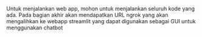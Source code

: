 Untuk menjalankan web app, mohon untuk menjalankan seluruh kode yang ada. Pada bagian akhir akan mendapatkan URL ngrok yang akan mengalihkan ke webapp streamlit yang dapat digunakan sebagai GUI untuk menggunakan chatbot
